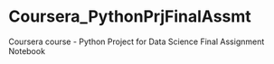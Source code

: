 # Coursera_PythonPrjFinalAssmt
Coursera course - Python Project for Data Science Final Assignment Notebook
